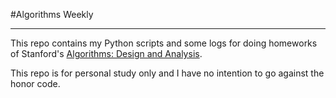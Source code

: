 #Algorithms Weekly
***
This repo contains my Python scripts and some logs for doing homeworks of Stanford's [Algorithms: Design and Analysis](https://www.coursera.org/course/algo).

This repo is for personal study only and I have no intention to go against the honor code. 